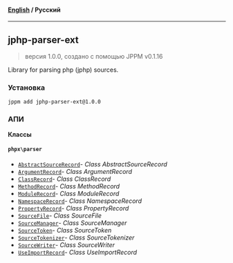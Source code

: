 #### [English](README.md) / **Русский**

---

## jphp-parser-ext
> версия 1.0.0, создано с помощью JPPM v0.1.16

Library for parsing php (jphp) sources.

### Установка
```
jppm add jphp-parser-ext@1.0.0
```

### АПИ
**Классы**

#### `phpx\parser`

- [`AbstractSourceRecord`](https://github.com/jphp-compiler/jphp/blob/master/exts/jphp-parser-ext/api-docs/classes/phpx/parser/AbstractSourceRecord.ru.md)- _Class AbstractSourceRecord_
- [`ArgumentRecord`](https://github.com/jphp-compiler/jphp/blob/master/exts/jphp-parser-ext/api-docs/classes/phpx/parser/ArgumentRecord.ru.md)- _Class ArgumentRecord_
- [`ClassRecord`](https://github.com/jphp-compiler/jphp/blob/master/exts/jphp-parser-ext/api-docs/classes/phpx/parser/ClassRecord.ru.md)- _Class ClassRecord_
- [`MethodRecord`](https://github.com/jphp-compiler/jphp/blob/master/exts/jphp-parser-ext/api-docs/classes/phpx/parser/MethodRecord.ru.md)- _Class MethodRecord_
- [`ModuleRecord`](https://github.com/jphp-compiler/jphp/blob/master/exts/jphp-parser-ext/api-docs/classes/phpx/parser/ModuleRecord.ru.md)- _Class ModuleRecord_
- [`NamespaceRecord`](https://github.com/jphp-compiler/jphp/blob/master/exts/jphp-parser-ext/api-docs/classes/phpx/parser/NamespaceRecord.ru.md)- _Class NamespaceRecord_
- [`PropertyRecord`](https://github.com/jphp-compiler/jphp/blob/master/exts/jphp-parser-ext/api-docs/classes/phpx/parser/PropertyRecord.ru.md)- _Class PropertyRecord_
- [`SourceFile`](https://github.com/jphp-compiler/jphp/blob/master/exts/jphp-parser-ext/api-docs/classes/phpx/parser/SourceFile.ru.md)- _Class SourceFile_
- [`SourceManager`](https://github.com/jphp-compiler/jphp/blob/master/exts/jphp-parser-ext/api-docs/classes/phpx/parser/SourceManager.ru.md)- _Class SourceManager_
- [`SourceToken`](https://github.com/jphp-compiler/jphp/blob/master/exts/jphp-parser-ext/api-docs/classes/phpx/parser/SourceToken.ru.md)- _Class SourceToken_
- [`SourceTokenizer`](https://github.com/jphp-compiler/jphp/blob/master/exts/jphp-parser-ext/api-docs/classes/phpx/parser/SourceTokenizer.ru.md)- _Class SourceTokenizer_
- [`SourceWriter`](https://github.com/jphp-compiler/jphp/blob/master/exts/jphp-parser-ext/api-docs/classes/phpx/parser/SourceWriter.ru.md)- _Class SourceWriter_
- [`UseImportRecord`](https://github.com/jphp-compiler/jphp/blob/master/exts/jphp-parser-ext/api-docs/classes/phpx/parser/UseImportRecord.ru.md)- _Class UseImportRecord_